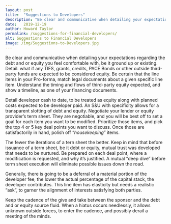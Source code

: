 ```yaml
---
layout: post
title:  "Suggestions to Developers"
description: "Be clear and communicative when detailing your expectations regarding the debt and or equity you feel comfortable with, be it ground up or existing."
date:   2019-12-19
author: Howard Taylor
permalink: /suggestions-for-financial-developers/
alt: Suggestions to Financial Developers
image: /img/Suggestions-to-Developers.jpg
---
```


Be clear and communicative when detailing your expectations regarding the debt and or equity you feel comfortable with, be it ground up or existing. Detail. what if any TIFS, grants, credits, PACE Bonds or other outside third-party funds are expected to be considered equity. Be certain that the line items in your Pro-forma, match legal documents about a given specific line item. <!--more-->Understand the timing and flows of third-party equity expected, and show a timeline, as one of your financing documents.

Detail developer cash to date, to be treated as equity along with planned costs expected to be developer paid. An S&U with specificity allows for a transparent slotting of debt and equity. Negotiate your lender or equity provider’s term sheet. They are negotiable, and you will be best off to set a goal for each item you want to be modified. Prioritize those items, and pick the top 4 or 5 key deal points you want to discuss. Once those are satisfactorily in hand, polish off “*housekeeping*” items.

The fewer the iterations of a tern sheet the better. Keep in mind that before issuance of a term sheet, be it debt or equity, mutual trust was developed that needs to be nurtured. Be prepared on each deal point, where a modification is requested, and why it’s justified. A mutual “deep dive” before term sheet execution will eliminate possible issues down the road.

Generally, there is going to be a deferral of a material portion of the developer fee, the lower the actual percentage of the capital stack, the developer contributes. This line item has elasticity but needs a realistic “ask”, to garner the alignment of interests satisfying both parties.

Keep the cadence of the give and take between the sponsor and the debt and or equity source fluid. When a hiatus occurs needlessly, it allows unknown outside forces, to enter the cadence, and possibly derail a meeting of the minds.
